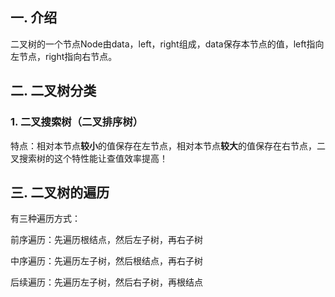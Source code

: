 ## 一. 介绍
二叉树的一个节点Node由data，left，right组成，data保存本节点的值，left指向左节点，right指向右节点。
## 二. 二叉树分类
### 1. 二叉搜索树（二叉排序树）
特点：相对本节点**较小**的值保存在左节点，相对本节点**较大**的值保存在右节点，二叉搜索树的这个特性能让查值效率提高！

## 三. 二叉树的遍历
有三种遍历方式：

前序遍历：先遍历根结点，然后左子树，再右子树

中序遍历：先遍历左子树，然后根结点，再右子树

后续遍历：先遍历左子树，然后右子树，再根结点
